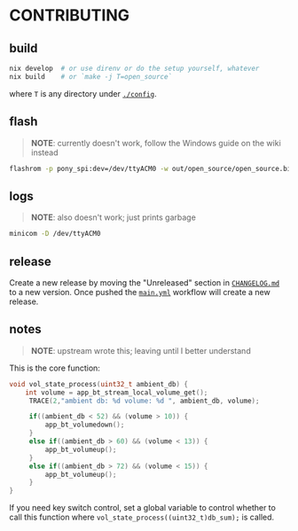 # CONTRIBUTING

## build

```sh
nix develop  # or use direnv or do the setup yourself, whatever
nix build    # or `make -j T=open_source`
```

where `T` is any directory under [`./config`](./config).

## flash

> **NOTE**: currently doesn't work, follow the Windows guide on the wiki instead

```sh
flashrom -p pony_spi:dev=/dev/ttyACM0 -w out/open_source/open_source.bin
```

## logs

> **NOTE**: also doesn't work; just prints garbage

```sh
minicom -D /dev/ttyACM0
```

## release

Create a new release by moving the "Unreleased" section in [`CHANGELOG.md`](./CHANGELOG.md) to a new version.
Once pushed the [`main.yml`](./.github/workflows/main.yml) workflow will create a new release.

## notes

> **NOTE**: upstream wrote this; leaving until I better understand

This is the core function:

```c
void vol_state_process(uint32_t ambient_db) {
    int volume = app_bt_stream_local_volume_get();
     TRACE(2,"ambient db: %d volume: %d ", ambient_db, volume);

     if((ambient_db < 52) && (volume > 10)) {
         app_bt_volumedown();
     }
     else if((ambient_db > 60) && (volume < 13)) {
         app_bt_volumeup();
     }
     else if((ambient_db > 72) && (volume < 15)) {
         app_bt_volumeup();
     }
}
```

If you need key switch control, set a global variable to control whether to call this function where `vol_state_process((uint32_t)db_sum);` is called.
